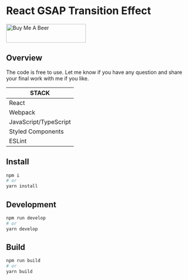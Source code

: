 # React GSAP Transition Effect

<a href="https://www.buymeacoffee.com/vanss472" target="_blank"><img src="https://cdn.buymeacoffee.com/buttons/default-green.png" alt="Buy Me A Beer" style="height: 51px !important;width: 217px !important;" ></a>

## Overview

The code is free to use. Let me know if you have any question and share your final work with me if you like.

| STACK                 |
| --------------------- |
| React                 |
| Webpack               |
| JavaScript/TypeScript |
| Styled Components     |
| ESLint                |

## Install

```bash
npm i
# or
yarn install
```

## Development

```bash
npm run develop
# or
yarn develop
```

## Build

```bash
npm run build
# or
yarn build
```

